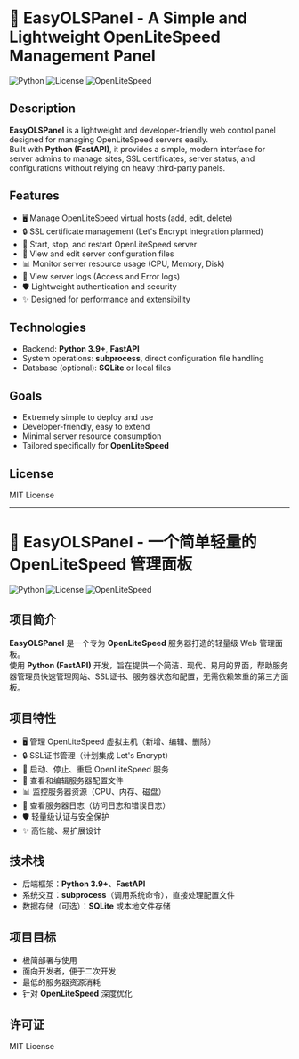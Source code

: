 # 📘 EasyOLSPanel - A Simple and Lightweight OpenLiteSpeed Management Panel

![Python](https://img.shields.io/badge/python-3.9%2B-blue)
![License](https://img.shields.io/badge/license-MIT-green)
![OpenLiteSpeed](https://img.shields.io/badge/openlitespeed-supported-orange)

## Description
**EasyOLSPanel** is a lightweight and developer-friendly web control panel designed for managing OpenLiteSpeed servers easily.  
Built with **Python (FastAPI)**, it provides a simple, modern interface for server admins to manage sites, SSL certificates, server status, and configurations without relying on heavy third-party panels.

## Features
- 🖥️ Manage OpenLiteSpeed virtual hosts (add, edit, delete)
- 🔒 SSL certificate management (Let's Encrypt integration planned)
- 🚀 Start, stop, and restart OpenLiteSpeed server
- 📄 View and edit server configuration files
- 📊 Monitor server resource usage (CPU, Memory, Disk)
- 📑 View server logs (Access and Error logs)
- 🛡️ Lightweight authentication and security
- ✨ Designed for performance and extensibility

## Technologies
- Backend: **Python 3.9+**, **FastAPI**
- System operations: **subprocess**, direct configuration file handling
- Database (optional): **SQLite** or local files

## Goals
- Extremely simple to deploy and use
- Developer-friendly, easy to extend
- Minimal server resource consumption
- Tailored specifically for **OpenLiteSpeed**

## License
MIT License

---

# 📘 EasyOLSPanel - 一个简单轻量的 OpenLiteSpeed 管理面板

![Python](https://img.shields.io/badge/python-3.9%2B-blue)
![License](https://img.shields.io/badge/license-MIT-green)
![OpenLiteSpeed](https://img.shields.io/badge/openlitespeed-supported-orange)

## 项目简介
**EasyOLSPanel** 是一个专为 **OpenLiteSpeed** 服务器打造的轻量级 Web 管理面板。  
使用 **Python (FastAPI)** 开发，旨在提供一个简洁、现代、易用的界面，帮助服务器管理员快速管理网站、SSL证书、服务器状态和配置，无需依赖笨重的第三方面板。

## 项目特性
- 🖥️ 管理 OpenLiteSpeed 虚拟主机（新增、编辑、删除）
- 🔒 SSL证书管理（计划集成 Let's Encrypt）
- 🚀 启动、停止、重启 OpenLiteSpeed 服务
- 📄 查看和编辑服务器配置文件
- 📊 监控服务器资源（CPU、内存、磁盘）
- 📑 查看服务器日志（访问日志和错误日志）
- 🛡️ 轻量级认证与安全保护
- ✨ 高性能、易扩展设计

## 技术栈
- 后端框架：**Python 3.9+**、**FastAPI**
- 系统交互：**subprocess**（调用系统命令），直接处理配置文件
- 数据存储（可选）：**SQLite** 或本地文件存储

## 项目目标
- 极简部署与使用
- 面向开发者，便于二次开发
- 最低的服务器资源消耗
- 针对 **OpenLiteSpeed** 深度优化

## 许可证
MIT License

